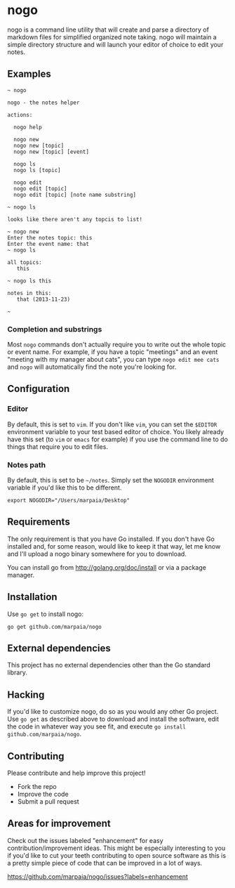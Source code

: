 nogo
====

nogo is a command line utility that will create and parse a directory of
markdown files for simplified organized note taking. nogo will maintain a
simple directory structure and will launch your editor of choice to edit your
notes.

## Examples

```
~ nogo

nogo - the notes helper

actions:

  nogo help

  nogo new
  nogo new [topic]
  nogo new [topic] [event]

  nogo ls
  nogo ls [topic]

  nogo edit
  nogo edit [topic]
  nogo edit [topic] [note name substring]

~ nogo ls

looks like there aren't any topcis to list!

~ nogo new
Enter the notes topic: this
Enter the event name: that
~ nogo ls

all topics:
   this

~ nogo ls this

notes in this:
   that (2013-11-23)

~
```

### Completion and substrings

Most `nogo` commands don't actually require you to write out the whole topic
or event name. For example, if you have a topic "meetings" and an event
"meeting with my manager about cats", you can type `nogo edit mee cats` and
`nogo` will automatically find the note you're looking for.

## Configuration

### Editor

By default, this is set to `vim`. If you don't like `vim`, you can set the
`$EDITOR` environment variable to your test based editor of choice. You likely
already have this set (to `vim` or `emacs` for example) if you use the command
line to do things that require you to edit files.

### Notes path

By default, this is set to be `~/notes`. Simply set the `NOGODIR` environment
variable if you'd like this to be different.

```
export NOGODIR="/Users/marpaia/Desktop"
```

## Requirements

The only requirement is that you have Go installed. If you don't have Go
installed and, for some reason, would like to keep it that way, let me know
and I'll upload a nogo binary somewhere for you to download.

You can install go from http://golang.org/doc/install or via a package manager.

## Installation

Use `go get` to install nogo:

```
go get github.com/marpaia/nogo
```

## External dependencies

This project has no external dependencies other than the Go standard library.

## Hacking

If you'd like to customize nogo, do so as you would any other Go project. Use
`go get` as described above to download and install the software, edit the code
in whatever way you see fit, and execute `go install github.com/marpaia/nogo`.

## Contributing

Please contribute and help improve this project!

- Fork the repo
- Improve the code
- Submit a pull request

## Areas for improvement

Check out the issues labeled "enhancement" for easy contribution/improvement
ideas. This might be especially interesting to you if you'd like to cut your
teeth contributing to open source software as this is a pretty simple piece of
code that can be improved in a lot of ways.

https://github.com/marpaia/nogo/issues?labels=enhancement
